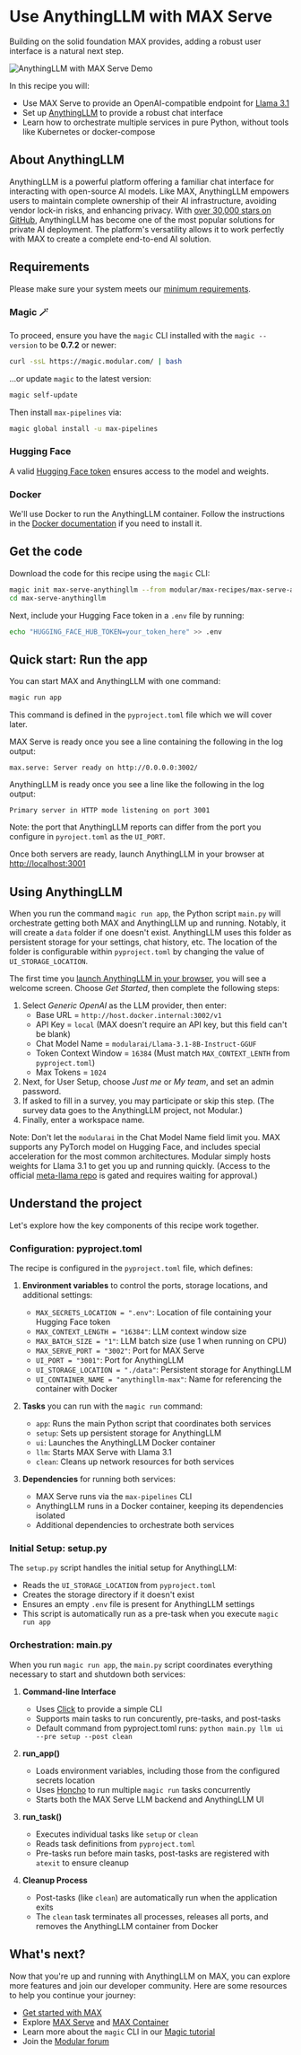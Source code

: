 # Use AnythingLLM with MAX Serve

Building on the solid foundation MAX provides, adding a robust user interface is a natural next step.

![AnythingLLM with MAX Serve Demo](demo.gif)

In this recipe you will:

- Use MAX Serve to provide an OpenAI-compatible endpoint for [Llama 3.1](https://ai.meta.com/blog/meta-llama-3-1/)
- Set up [AnythingLLM](https://github.com/Mintplex-Labs/anything-llm) to provide a robust chat interface
- Learn how to orchestrate multiple services in pure Python, without tools like Kubernetes or docker-compose

## About AnythingLLM

AnythingLLM is a powerful platform offering a familiar chat interface for interacting with open-source AI models. Like MAX, AnythingLLM empowers users to maintain complete ownership of their AI infrastructure, avoiding vendor lock-in risks, and enhancing privacy. With [over 30,000 stars on GitHub](https://github.com/Mintplex-Labs/anything-llm), AnythingLLM has become one of the most popular solutions for private AI deployment. The platform's versatility allows it to work perfectly with MAX to create a complete end-to-end AI solution.

## Requirements

Please make sure your system meets our [minimum requirements](https://docs.modular.com/max/get-started).

### Magic 🪄

To proceed, ensure you have the `magic` CLI installed with the `magic --version` to be **0.7.2** or newer:

```bash
curl -ssL https://magic.modular.com/ | bash
```

...or update `magic` to the latest version:

```bash
magic self-update
```

Then install `max-pipelines` via:

```bash
magic global install -u max-pipelines
```

### Hugging Face

A valid [Hugging Face token](https://huggingface.co/settings/tokens) ensures access to the model and weights.

### Docker

We'll use Docker to run the AnythingLLM container. Follow the instructions in the [Docker documentation](https://docs.docker.com/desktop/) if you need to install it.

## Get the code

Download the code for this recipe using the `magic` CLI:

   ```bash
   magic init max-serve-anythingllm --from modular/max-recipes/max-serve-anythingllm
   cd max-serve-anythingllm
   ```

Next, include your Hugging Face token in a `.env` file by running:

   ```bash
   echo "HUGGING_FACE_HUB_TOKEN=your_token_here" >> .env
   ```

## Quick start: Run the app

You can start MAX and AnythingLLM with one command:

```bash
magic run app
```

This command is defined in the `pyproject.toml` file which we will cover later.

MAX Serve is ready once you see a line containing the following in the log output:

```plaintext
max.serve: Server ready on http://0.0.0.0:3002/
```

AnythingLLM is ready once you see a line like the following in the log output:

```plaintext
Primary server in HTTP mode listening on port 3001
```

Note: the port that AnythingLLM reports can differ from the port you configure in `pyroject.toml` as the `UI_PORT`.

Once both servers are ready, launch AnythingLLM in your browser at [http://localhost:3001](http://localhost:3001)

## Using AnythingLLM

When you run the command `magic run app`, the Python script `main.py` will orchestrate getting both MAX and AnythingLLM up and running. Notably, it will create a `data` folder if one doesn't exist. AnythingLLM uses this folder as persistent storage for your settings, chat history, etc. The location of the folder is configurable within `pyproject.toml` by changing the value of `UI_STORAGE_LOCATION`.

The first time you [launch AnythingLLM in your browser](http://localhost:3001), you will see a welcome screen. Choose *Get Started*, then complete the following steps:

1. Select *Generic OpenAI* as the LLM provider, then enter:
    - Base URL = `http://host.docker.internal:3002/v1`
    - API Key = `local` (MAX doesn't require an API key, but this field can't be blank)
    - Chat Model Name = `modularai/Llama-3.1-8B-Instruct-GGUF`
    - Token Context Window = `16384` (Must match `MAX_CONTEXT_LENTH` from `pyproject.toml`)
    - Max Tokens = `1024`
2. Next, for User Setup, choose *Just me* or *My team*, and set an admin password.
3. If asked to fill in a survey, you may participate or skip this step. (The survey data goes to the AnythingLLM project, not Modular.)
4. Finally, enter a workspace name.

Note: Don't let the `modularai` in the Chat Model Name field limit you. MAX supports any PyTorch model on Hugging Face, and includes special acceleration for the most common architectures. Modular simply hosts weights for Llama 3.1 to get you up and running quickly. (Access to the official [meta-llama repo](https://huggingface.co/meta-llama/Llama-3.1-8B-Instruct) is gated and requires waiting for approval.)

## Understand the project

Let's explore how the key components of this recipe work together.

### Configuration: pyproject.toml

The recipe is configured in the `pyproject.toml` file, which defines:

1. **Environment variables** to control the ports, storage locations, and additional settings:
   - `MAX_SECRETS_LOCATION = ".env"`: Location of file containing your Hugging Face token
   - `MAX_CONTEXT_LENGTH = "16384"`: LLM context window size
   - `MAX_BATCH_SIZE = "1"`: LLM batch size (use 1 when running on CPU)
   - `MAX_SERVE_PORT = "3002"`: Port for MAX Serve
   - `UI_PORT = "3001"`: Port for AnythingLLM
   - `UI_STORAGE_LOCATION = "./data"`: Persistent storage for AnythingLLM
   - `UI_CONTAINER_NAME = "anythingllm-max"`: Name for referencing the container with Docker

2. **Tasks** you can run with the `magic run` command:
   - `app`: Runs the main Python script that coordinates both services
   - `setup`: Sets up persistent storage for AnythingLLM
   - `ui`: Launches the AnythingLLM Docker container
   - `llm`: Starts MAX Serve with Llama 3.1
   - `clean`: Cleans up network resources for both services

3. **Dependencies** for running both services:
   - MAX Serve runs via the `max-pipelines` CLI
   - AnythingLLM runs in a Docker container, keeping its dependencies isolated
   - Additional dependencies to orchestrate both services

### Initial Setup: setup.py

The `setup.py` script handles the initial setup for AnythingLLM:

- Reads the `UI_STORAGE_LOCATION` from `pyproject.toml`
- Creates the storage directory if it doesn't exist
- Ensures an empty `.env` file is present for AnythingLLM settings
- This script is automatically run as a pre-task when you execute `magic run app`

### Orchestration: main.py

When you run `magic run app`, the `main.py` script coordinates everything necessary to start and shutdown both services:

1. **Command-line Interface**
   - Uses [Click](https://click.palletsprojects.com/en/stable/) to provide a simple CLI
   - Supports main tasks to run concurently, pre-tasks, and post-tasks
   - Default command from pyproject.toml runs: `python main.py llm ui --pre setup --post clean`

2. **run_app()**
   - Loads environment variables, including those from the configured secrets location
   - Uses [Honcho](https://honcho.readthedocs.io/en/latest/) to run multiple `magic run` tasks concurrently
   - Starts both the MAX Serve LLM backend and AnythingLLM UI

3. **run_task()**
   - Executes individual tasks like `setup` or `clean`
   - Reads task definitions from `pyproject.toml`
   - Pre-tasks run before main tasks, post-tasks are registered with `atexit` to ensure cleanup

4. **Cleanup Process**
   - Post-tasks (like `clean`) are automatically run when the application exits
   - The `clean` task terminates all processes, releases all ports, and removes the AnythingLLM container from Docker

## What's next?

Now that you're up and running with AnythingLLM on MAX, you can explore more features and join our developer community. Here are some resources to help you continue your journey:

- [Get started with MAX](https://docs.modular.com/max/get-started)
- Explore [MAX Serve](https://docs.modular.com/max/serve) and [MAX Container](https://docs.modular.com/max/container/)
- Learn more about the `magic` CLI in our [Magic tutorial](https://docs.modular.com/max/tutorials/magic)
- Join the [Modular forum](https://forum.modular.com/)
